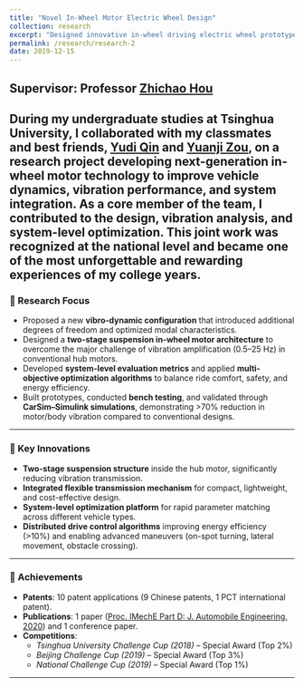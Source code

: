```yaml
---
title: "Novel In-Wheel Motor Electric Wheel Design"
collection: research
excerpt: "Designed innovative in-wheel driving electric wheel prototype for electric vehicles<br/><img src='/images/wheelonly.png'>"
permalink: /research/research-2
date: 2019-12-15
---
```


Supervisor: Professor [Zhichao Hou](https://ieeexplore.ieee.org/author/37085377720)
---  

During my undergraduate studies at Tsinghua University, I collaborated with my classmates and best friends, [Yudi Qin](https://ieeexplore.ieee.org/author/37088939544) and [Yuanji Zou](https://ieeexplore.ieee.org/author/37089476688), on a research project developing next-generation in-wheel motor technology to improve vehicle dynamics, vibration performance, and system integration. As a core member of the team, I contributed to the design, vibration analysis, and system-level optimization. This joint work was recognized at the national level and became one of the most unforgettable and rewarding experiences of my college years.  
---

### 🔹 Research Focus
- Proposed a new **vibro-dynamic configuration** that introduced additional degrees of freedom and optimized modal characteristics.  
- Designed a **two-stage suspension in-wheel motor architecture** to overcome the major challenge of vibration amplification (0.5–25 Hz) in conventional hub motors.  
- Developed **system-level evaluation metrics** and applied **multi-objective optimization algorithms** to balance ride comfort, safety, and energy efficiency.  
- Built prototypes, conducted **bench testing**, and validated through **CarSim–Simulink simulations**, demonstrating >70% reduction in motor/body vibration compared to conventional designs.  
---

### 🔹 Key Innovations
- **Two-stage suspension structure** inside the hub motor, significantly reducing vibration transmission.  
- **Integrated flexible transmission mechanism** for compact, lightweight, and cost-effective design.  
- **System-level optimization platform** for rapid parameter matching across different vehicle types.  
- **Distributed drive control algorithms** improving energy efficiency (>10%) and enabling advanced maneuvers (on-spot turning, lateral movement, obstacle crossing).  
---

### 🔹 Achievements
- **Patents**: 10 patent applications (9 Chinese patents, 1 PCT international patent).  
- **Publications**: 1 paper ([Proc. IMechE Part D: J. Automobile Engineering, 2020](https://journals.sagepub.com/doi/10.1177/0954407020921736)) and 1 conference paper.  
- **Competitions**:  
  - *Tsinghua University Challenge Cup (2018)* – Special Award (Top 2%)  
  - *Beijing Challenge Cup (2019)* – Special Award (Top 3%)  
  - *National Challenge Cup (2019)* – Special Award (Top 1%)  
---

